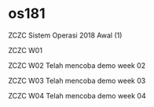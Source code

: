 # os181
ZCZC Sistem Operasi 2018 Awal (1)

ZCZC W01

ZCZC W02 Telah mencoba demo week 02

ZCZC W03 Telah mencoba demo week 03

ZCZC W04 Telah mencoba demo week 04

